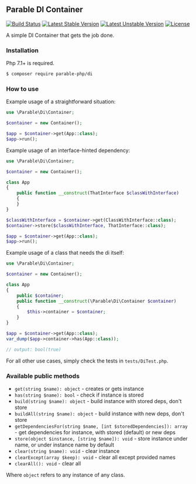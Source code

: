 ## Parable DI Container

[![Build Status](https://travis-ci.org/parable-php/di.svg?branch=master)](https://travis-ci.org/parable-php/di)
[![Latest Stable Version](https://poser.pugx.org/parable-php/di/v/stable)](https://packagist.org/packages/parable-php/di)
[![Latest Unstable Version](https://poser.pugx.org/parable-php/di/v/unstable)](https://packagist.org/packages/parable-php/di)
[![License](https://poser.pugx.org/parable-php/di/license)](https://packagist.org/packages/parable-php/di)

A simple DI Container that gets the job done.

### Installation

Php 7.1+ is required.

```bash
$ composer require parable-php/di
```

### How to use

Example usage of a straightforward situation:

```php
use \Parable\Di\Container;

$container = new Container();

$app = $container->get(App::class);
$app->run();
```

Example usage of an interface-hinted dependency:

```php
use \Parable\Di\Container;

$container = new Container();

class App
{
    public function __construct(ThatInterface $classWithInterface)
    {
    }
}

$classWithInterface = $container->get(ClassWithInterface::class);
$container->store($classWithInterface, ThatInterface::class);

$app = $container->get(App::class);
$app->run();
```

Example usage of a class that needs the di itself:

```php
use \Parable\Di\Container;

$container = new Container();

class App
{
    public $container;
    public function __construct(\Parable\Di\Container $container)
    {
        $this->container = $container;
    }
}

$app = $container->get(App::class);
var_dump($app->container->has(App::class));

// output: bool(true)
```

For all other use cases, simply check the tests in `tests/DiTest.php`.

### Available public methods

- `get(string $name): object` - creates or gets instance
- `has(string $name): bool` - check if instance is stored
- `build(string $name): object` - build instance with stored deps, don't store
- `buildAll(string $name): object` - build instance with new deps, don't store
- `getDependenciesFor(string $name, [int $storedDependencies]): array` - get dependencies for instance, with stored (default) or new deps 
- `store(object $instance, [string $name]): void` - store instance under name, or under instance name by default 
- `clear(string $name): void` - clear instance
- `clearExcept(array $keep): void` - clear all except provided names
- `clearAll(): void` - clear all

Where `object` refers to any instance of any class.